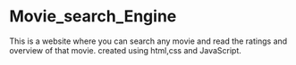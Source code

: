 # Movie_search_Engine
This is a website where you can search any movie and read the ratings and overview of that movie.
created using html,css and JavaScript.
